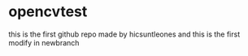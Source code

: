# opencvtest
this is the first github repo made by hicsuntleones
and this is the first modify in newbranch
